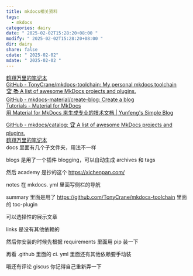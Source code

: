 ```yaml
---
title: mkdocs相关资料
tags:
  - mkdocs
categories: dairy
date: " 2025-02-02T15:28:20+08:00 "
modify: " 2025-02-02T15:28:20+08:00 "
dir: dairy
share: false
cdate: " 2025-02-02"
mdate: " 2025-02-02 "
---
```


[鹤翔万里的笔记本](https://note.tonycrane.cc/)  
[GitHub - TonyCrane/mkdocs-toolchain: My personal mkdocs toolchain](https://github.com/TonyCrane/mkdocs-toolchain)  
[🏆 📚 A list of awesome MkDocs projects and plugins.](https://github.com/mkdocs/catalog)  
[GitHub - mkdocs-material/create-blog: Create a blog](https://github.com/mkdocs-material/create-blog)  
[Tutorials - Material for MkDocs](https://squidfunk.github.io/mkdocs-material/tutorials/)  
[用 Material for MkDocs 来生成专业的技术文档 | Yunfeng's Simple Blog](https://vra.github.io/2023/05/17/mkdocs-material-tutorial/)

[GitHub - mkdocs/catalog: :trophy: A list of awesome MkDocs projects and plugins.](https://github.com/mkdocs/catalog)  
[鹤翔万里的笔记本](https://note.tonycrane.cc/)  
docs 里面有几个子文件夹，用法不一样

blogs 是用了一个插件 blogging，可以自动生成 archives 和 tags

然后 academy 是抄的这个 https://xichenpan.com/

notes 在 mkdocs. yml 里面写侧栏的导航

summary 里面是用了 https://github.com/TonyCrane/mkdocs-toolchain 里面的 toc-plugin

可以选择性的展示文章

links 是没有其他依赖的

然后你安装的时候先根据 requirements 里面用 pip 装一下

再看 .github 里面的 ci. yml 里面还有其他依赖要手动装

哦还有评论 giscus 你记得自己重新弄一下
